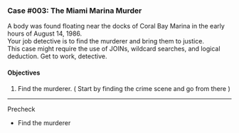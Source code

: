 ### Case #003: The Miami Marina Murder
A body was found floating near the docks of Coral Bay Marina in the early hours of August 14, 1986.  
Your job detective is to find the murderer and bring them to justice.   
This case might require the use of JOINs, wildcard searches, and logical deduction. Get to work, detective.  

#### Objectives
1. Find the murderer. ( Start by finding the crime scene and go from there )
---
Precheck
* Find the murderer
  
